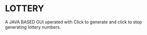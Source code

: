 # LOTTERY
A JAVA BASED GUI operated with Click to generate and click to stop generating lottery numbers.
